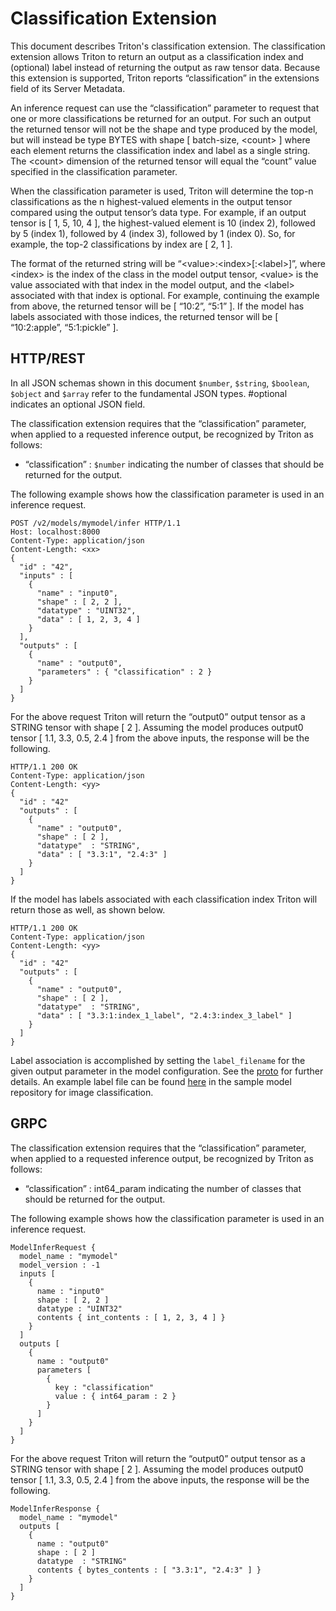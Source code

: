 <!--
# Copyright (c) 2020, NVIDIA CORPORATION. All rights reserved.
#
# Redistribution and use in source and binary forms, with or without
# modification, are permitted provided that the following conditions
# are met:
#  * Redistributions of source code must retain the above copyright
#    notice, this list of conditions and the following disclaimer.
#  * Redistributions in binary form must reproduce the above copyright
#    notice, this list of conditions and the following disclaimer in the
#    documentation and/or other materials provided with the distribution.
#  * Neither the name of NVIDIA CORPORATION nor the names of its
#    contributors may be used to endorse or promote products derived
#    from this software without specific prior written permission.
#
# THIS SOFTWARE IS PROVIDED BY THE COPYRIGHT HOLDERS ``AS IS'' AND ANY
# EXPRESS OR IMPLIED WARRANTIES, INCLUDING, BUT NOT LIMITED TO, THE
# IMPLIED WARRANTIES OF MERCHANTABILITY AND FITNESS FOR A PARTICULAR
# PURPOSE ARE DISCLAIMED.  IN NO EVENT SHALL THE COPYRIGHT OWNER OR
# CONTRIBUTORS BE LIABLE FOR ANY DIRECT, INDIRECT, INCIDENTAL, SPECIAL,
# EXEMPLARY, OR CONSEQUENTIAL DAMAGES (INCLUDING, BUT NOT LIMITED TO,
# PROCUREMENT OF SUBSTITUTE GOODS OR SERVICES; LOSS OF USE, DATA, OR
# PROFITS; OR BUSINESS INTERRUPTION) HOWEVER CAUSED AND ON ANY THEORY
# OF LIABILITY, WHETHER IN CONTRACT, STRICT LIABILITY, OR TORT
# (INCLUDING NEGLIGENCE OR OTHERWISE) ARISING IN ANY WAY OUT OF THE USE
# OF THIS SOFTWARE, EVEN IF ADVISED OF THE POSSIBILITY OF SUCH DAMAGE.
-->

# Classification Extension

This document describes Triton's classification extension.  The
classification extension allows Triton to return an output as a
classification index and (optional) label instead of returning the
output as raw tensor data.  Because this extension is supported,
Triton reports “classification” in the extensions field of its Server
Metadata.

An inference request can use the “classification” parameter to request
that one or more classifications be returned for an output. For such
an output the returned tensor will not be the shape and type produced
by the model, but will instead be type BYTES with shape [ batch-size,
\<count\> ] where each element returns the classification index and
label as a single string. The \<count\> dimension of the returned tensor
will equal the “count” value specified in the classification
parameter.

When the classification parameter is used, Triton will determine the
top-n classifications as the n highest-valued elements in the output
tensor compared using the output tensor’s data type. For example, if
an output tensor is [ 1, 5, 10, 4 ], the highest-valued element is 10
(index 2), followed by 5 (index 1), followed by 4 (index 3), followed
by 1 (index 0). So, for example, the top-2 classifications by index
are [ 2, 1 ].

The format of the returned string will be “\<value\>:\<index\>[:\<label\>]”,
where \<index\> is the index of the class in the model output tensor,
\<value\> is the value associated with that index in the model output,
and the \<label\> associated with that index is optional. For example,
continuing the example from above, the returned tensor will be [
“10:2”, “5:1” ]. If the model has labels associated with those
indices, the returned tensor will be [ “10:2:apple”, “5:1:pickle” ].

## HTTP/REST

In all JSON schemas shown in this document `$number`, `$string`, `$boolean`,
`$object` and `$array` refer to the fundamental JSON types. #optional
indicates an optional JSON field.

The classification extension requires that the “classification”
parameter, when applied to a requested inference output, be recognized
by Triton as follows:

- “classification” : `$number` indicating the number of classes that
  should be returned for the output.

The following example shows how the classification parameter is used
in an inference request.

```
POST /v2/models/mymodel/infer HTTP/1.1
Host: localhost:8000
Content-Type: application/json
Content-Length: <xx>
{
  "id" : "42",
  "inputs" : [
    {
      "name" : "input0",
      "shape" : [ 2, 2 ],
      "datatype" : "UINT32",
      "data" : [ 1, 2, 3, 4 ]
    }
  ],
  "outputs" : [
    {
      "name" : "output0",
      "parameters" : { "classification" : 2 }
    }
  ]
}
```

For the above request Triton will return the “output0” output tensor
as a STRING tensor with shape [ 2 ]. Assuming the model produces
output0 tensor [ 1.1, 3.3, 0.5, 2.4 ] from the above inputs, the
response will be the following.

```
HTTP/1.1 200 OK
Content-Type: application/json
Content-Length: <yy>
{
  "id" : "42"
  "outputs" : [
    {
      "name" : "output0",
      "shape" : [ 2 ],
      "datatype"  : "STRING",
      "data" : [ "3.3:1", "2.4:3" ]
    }
  ]
}
```

If the model has labels associated with each classification index
Triton will return those as well, as shown below.

```
HTTP/1.1 200 OK
Content-Type: application/json
Content-Length: <yy>
{
  "id" : "42"
  "outputs" : [
    {
      "name" : "output0",
      "shape" : [ 2 ],
      "datatype"  : "STRING",
      "data" : [ "3.3:1:index_1_label", "2.4:3:index_3_label" ]
    }
  ]
}
```

Label association is accomplished by setting the `label_filename` for the 
given output parameter in the model configuration. See the
[proto](https://github.com/triton-inference-server/common/blob/578491fc3944f77d16a6a38e3d7691c485c47ba0/protobuf/model_config.proto#L462)
for further details. An example label file can be found
[here](https://github.com/triton-inference-server/server/blob/35033413d3d6f9d4ff679ef65a2a92a37ecfba64/docs/examples/model_repository/inception_graphdef/inception_labels.txt)
in the sample model repository for image classification.

## GRPC

The classification extension requires that the “classification”
parameter, when applied to a requested inference output, be recognized
by Triton as follows:

- “classification” : int64_param indicating the number of classes that
  should be returned for the output.

The following example shows how the classification parameter is used
in an inference request.

```
ModelInferRequest {
  model_name : "mymodel"
  model_version : -1
  inputs [
    {
      name : "input0"
      shape : [ 2, 2 ]
      datatype : "UINT32"
      contents { int_contents : [ 1, 2, 3, 4 ] }
    }
  ]
  outputs [
    {
      name : "output0"
      parameters [
        {
          key : "classification"
          value : { int64_param : 2 }
        }
      ]
    }
  ]
}
```

For the above request Triton will return the “output0” output tensor
as a STRING tensor with shape [ 2 ]. Assuming the model produces
output0 tensor [ 1.1, 3.3, 0.5, 2.4 ] from the above inputs, the
response will be the following.

```
ModelInferResponse {
  model_name : "mymodel"
  outputs [
    {
      name : "output0"
      shape : [ 2 ]
      datatype  : "STRING"
      contents { bytes_contents : [ "3.3:1", "2.4:3" ] }
    }
  ]
}
```
